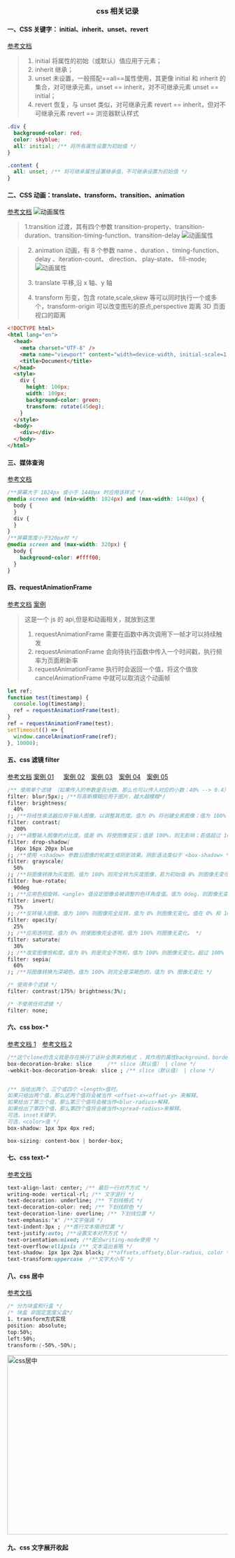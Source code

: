 ### <p align='center'>css 相关记录</p>

#### **一、CSS 关键字： initial、inherit、unset、revert**

[参考文档](https://juejin.cn/post/6987565731881680903?searchId=20231226152245E2E582F98F4EAE4646E5)

> 1. initial 将属性的初始（或默认）值应用于元素；
> 2. inherit 继承；
> 3. unset 未设置，一般搭配==all==属性使用，其更像 initial 和 inherit 的集合，对可继承元素，unset == inherit，对不可继承元素 unset == initial；
> 4. revert 恢复，与 unset 类似，对可继承元素 revert == inherit，但对不可继承元素 revert == 浏览器默认样式

```css
.div {
  background-color: red;
  color: skyblue;
  all: initial; /** 将所有属性设置为初始值 */
}

.content {
  all: unset; /** 将可继承属性设置继承值，不可继承设置为初始值 */
}
```

#### **二、CSS 动画：translate、transform、transition、animation**

[参考文档](https://juejin.cn/post/6844903615920898056?searchId=202312261522023DD164F7DE8C29461673)
![动画属性](/images/css动画.png)

> 1.transition 过渡，其有四个参数 transition-property、transition-duration、transition-timing-function、transition-delay
> ![动画属性](/images/css_transition.png)

> 2.  animation 动画，有 8 个参数 name 、duration 、timing-function、 delay 、iteration-count、 direction、 play-state、 fill-mode;
>     ![动画属性](/images/css_animation.png)
> 3.  translate 平移,沿 x 轴、y 轴
>
> 4.  transform 形变，包含 rotate,scale,skew 等可以同时执行一个或多个，transform-origin 可以改变图形的原点,perspective 距离 3D 页面视口的距离

```html
<!DOCTYPE html>
<html lang="en">
  <head>
    <meta charset="UTF-8" />
    <meta name="viewport" content="width=device-width, initial-scale=1.0" />
    <title>Document</title>
  </head>
  <style>
    div {
      height: 100px;
      width: 100px;
      background-color: green;
      transform: rotate(45deg);
    }
  </style>
  <body>
    <div></div>
  </body>
</html>
```

#### **三、媒体查询**

[参考文档](https://juejin.cn/post/7021398878461100040?searchId=20231226164559F4A155E36300034FA5E0)

```css
/**屏幕大于 1024px 或小于 1440px 时应用该样式 */
@media screen and (min-width: 1024px) and (max-width: 1440px) {
  body {
  }
  div {
  }
}
/**屏幕宽度小于320px时 */
@media screen and (max-width: 320px) {
  body {
    background-color: #ffff00;
  }
}
```

#### **四、requestAnimationFrame**

[参考文档](https://juejin.cn/post/6991297852462858277?searchId=2023122616345582E63AD853D1BB2D4BE6)
[案例 ](/cssdemo/index_requestAnimationFrame.html)

> 这是一个 js 的 api,但是和动画相关，就放到这里
>
> 1. requestAnimationFrame 需要在函数中再次调用下一帧才可以持续触发
> 2. requestAnimationFrame 会向待执行函数中传入一个时间戳，执行频率为页面刷新率
> 3. requestAnimationFrame 执行时会返回一个值，将这个值放 cancelAnimationFrame 中就可以取消这个动画帧

```js
let ref;
function test(timestamp) {
  console.log(timestamp);
  ref = requestAnimationFrame(test);
}
ref = requestAnimationFrame(test);
setTimeout(() => {
  window.cancelAnimationFrame(ref);
}, 10000);
```

#### **五、css 滤镜 filter**

[参考文档](https://juejin.cn/post/7002829486806794276?searchId=20231227081503C8FCD3092656DD9B892A)
[案例 01](/cssdemo/index_filter01.html) &emsp; [案例 02](/cssdemo/index_filter.html)&emsp;[案例 03](/cssdemo/index_filter03.html)&emsp;[案例 04](/cssdemo/index_filter04.html)&emsp;[案例 05](/cssdemo/index_filter05.html)

```css
/** 使用单个滤镜 （如果传入的参数是百分数，那么也可以传入对应的小数：40% --> 0.4）*/
filter: blur(5px); /**将高斯模糊应用于图片，越大越模糊*/
filter: brightness(
  40%
); /**将线性乘法器应用于输入图像，以调整其亮度。值为 0% 将创建全黑图像；值为 100% 会使输入保持不变，其他值是该效果的线性乘数。如果值大于 100% 将使图像更加明亮。*/
filter: contrast(
  200%
); /**调整输入图像的对比度。值是 0% 将使图像变灰；值是 100%，则无影响；若值超过 100% 将增强对比度。 */
filter: drop-shadow(
  16px 16px 20px blue
); /**使用 <shadow> 参数沿图像的轮廓生成阴影效果。阴影语法类似于 <box-shadow> */
filter: grayscale(
  50%
); /**将图像转换为灰度图。值为 100% 则完全转为灰度图像，若为初始值 0% 则图像无变化。值在 0% 到 100% 之间，则是该效果的线性乘数。 */
filter: hue-rotate(
  90deg
); /**应用色相旋转。<angle> 值设定图像会被调整的色环角度值。值为 0deg，则图像无变化 */
filter: invert(
  75%
); /**反转输入图像。值为 100% 则图像完全反转，值为 0% 则图像无变化。值在 0% 和 100% 之间，则是该效果的线性乘数。 */
filter: opacity(
  25%
); /**应用透明度。值为 0% 则使图像完全透明，值为 100% 则图像无变化。 */
filter: saturate(
  30%
); /**改变图像饱和度。值为 0% 则是完全不饱和，值为 100% 则图像无变化。超过 100% 则增加饱和度。 */
filter: sepia(
  60%
); /**将图像转换为深褐色。值为 100% 则完全是深褐色的，值为 0% 图像无变化 */

/* 使用多个滤镜 */
filter: contrast(175%) brightness(3%);

/* 不使用任何滤镜 */
filter: none;
```

#### **六、css box-\***

[参考文档 1](https://developer.mozilla.org/en-US/docs/Web/CSS/box-decoration-break)&emsp;[参考文档 2](https://juejin.cn/post/6844903784406073352)

```css
/**这个clone的含义就是存在换行了话补全原来的格式 ，其作用的属性background，border，border-image，box-shadow，clip-path，margin，padding，Syntax*/
box-decoration-brake: slice     /** slice（默认值） | clone */
-webkit-box-decoration-break: slice ; /** slice（默认值） | clone */


/** 当给出两个、三个或四个 <length>值时。
如果只给出两个值，那么这两个值将会被当作 <offset-x><offset-y> 来解释。
如果给出了第三个值，那么第三个值将会被当作<blur-radius>解释。
如果给出了第四个值，那么第四个值将会被当作<spread-radius>来解释。
可选，inset关键字。
可选，<color>值 */
box-shadow: 1px 3px 4px red;

box-sizing: content-box | border-box;
```

#### **七、css text-\***

[参考文档](https://developer.mozilla.org/zh-CN/docs/Web/CSS/text-decoration-color)

```css
text-align-last: center; /** 最后一行对齐方式 */
writing-mode: vertical-rl; /** 文字竖行 */
text-decoration: underline; /** 下划线格式 */
text-decoration-color: red; /** 下划线颜色 */
text-decoration-line: overline; /** 下划线位置 */
text-emphasis:'x' /**文字强调 */
text-indent:3px ; /**首行文本缩进位置 */
text-justify:auto; /**设置文本对齐方式 */
text-orientation:mixed; /**配合writing-mode使用 */
text-overflow:ellipsis /** 文本溢出省略 */
text-shadow: 1px 1px 2px black; /**offsetx,offsety,blur-radius, color */
text-transform:uppercase  /**文字大小写 */
```

#### **八、css 居中**

[参考文档](https://juejin.cn/post/6997020797323706404)

```css
/* 分为块盒和行盒 */
/* 块盒 非固定宽度父盒*/
1. transform方式实现
position: absolute;
top:50%;
left:50%;
transform:(-50%,-50%);
```

![css居中](/images/css_center.png#csscenter)

#### **九、css 文字展开收起**


<style>
  img[src*="#csscenter"]{
    width:556px;
    height:410px;
  }

</style>

